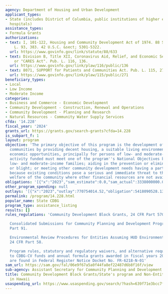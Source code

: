 ```yaml
---
agency: Department of Housing and Urban Development
applicant_types:
- State (includes District of Columbia, public institutions of higher education and
  hospitals)
assistance_types:
- Formula Grants
authorizations:
- text: I, 101-122, Housing and Community Development Act of 1974. 88 Stat. 633. Pub.
    L. 93, 383. 42 U.S.C. &sect; 5301-5322.
  url: https://www.govinfo.gov/link/statute/88/633
- text: Division B, Title XII, Coronavirus Aid, Relief, and Economic Security Act
    or "CARES Act". Pub. L. 116, 136.
  url: https://www.govinfo.gov/link/plaw/116/public/136
- text: 8071, SUPPORT for Patients and Communities Act. Pub. L. 115, 271.
  url: https://www.govinfo.gov/link/plaw/115/public/271
beneficiary_types:
- Local
- Low Income
- Moderate Income
categories:
- Business and Commerce - Economic Development
- Community Development - Construction, Renewal and Operations
- Community Development - Planning and Research
- Natural Resources - Community Water Supply Services
cfda: '14.228'
fiscal_year: '2024'
grants_url: https://grants.gov/search-grants?cfda=14.228
is_subpart_f: 1
layout: program
objective: 'The primary objective of this program is the development of viable urban
  communities by providing decent housing, a suitable living environment, and expanding
  economic opportunities, principally for persons of low- and moderate-income.  Each
  activity funded must meet one of the program''s National Objectives by: Benefiting
  low- and moderate-income families; aiding in the prevention or elimination of slums
  or blight; or meeting other community development needs having a particular urgency
  because existing conditions pose a serious and immediate threat to the health or
  welfare of the community where other financial resources are not available.'
obligations: '[{"x":"2023","sam_estimate":0.0,"sam_actual":3338000000.0,"usa_spending_actual":7078072378.13},{"x":"2024","sam_estimate":0.0,"sam_actual":4938000000.0,"usa_spending_actual":5115008798.19},{"x":"2025","sam_estimate":0.0,"sam_actual":0.0,"usa_spending_actual":0.0}]'
other_program_spending: null
outlays: '[{"x":"2023","outlay":770754014.52,"obligation":5418090528.13},{"x":"2024","outlay":97991962.0,"obligation":5040424548.19},{"x":"2025","outlay":0.0,"obligation":0.0}]'
permalink: /program/14.228.html
popular_name: State CDBG
program_type: assistance_listing
results: []
rules_regulations: 'Community Development Block Grants, 24 CFR Part 570.

  Consolidated Submissions for Community Planning and Development Programs, 24 CFR
  Part 91.

  Environmental Review Procedures for Entities Assuming HUD Environmental Responsibilities.
  24 CFR Part 58.

  Program rules, statutory and regulatory waivers, and alternative requirements applicable
  to CDBG-CV funds and annual formula grants awarded in fiscal years 2019 and 2020
  are found in Federal Register Notice Docket No. FR-6218-N-01'
sam_url: https://sam.gov/fal/06e9f67a5a0f44fa8ef22487d6b8f16f/view
sub-agency: Assistant Secretary for Community Planning and Development
title: Community Development Block Grants/State's program and Non-Entitlement Grants
  in Hawaii
usaspending_url: https://www.usaspending.gov/search/?hash=639f71e3bcc7fb421e935d623cfbea0b
---
```

